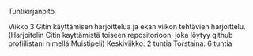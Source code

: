 Tuntikirjanpito

Viikko 3
Gitin käyttämisen harjoittelua ja ekan viikon tehtävien harjoittelu.(Harjoitelin Citin kayttämistä toiseen repositorioon, joka löytyy github profiilistani nimellä Muistipeli)
Keskiviikko: 2 tuntia
Torstaina: 6 tuntia
